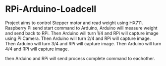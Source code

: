 # RPi-Arduino-Loadcell


Project aims to control Stepper motor and read weight using HX711.
Raspberry Pi send start command to Arduino, Arduino will measure weight
and send back to RPi. 
Then Arduino will turn 1/4 and RPi will capture image using Pi Camera.
Then Arduino will turn 2/4 and RPi will capture image.
Then Arduino will turn 3/4 and RPi will capture image.
Then Arduino will turn 4/4 and RPi will capture image.

then Arduino and RPi will send process complete command to eachother.
